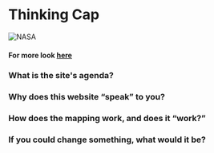 # Thinking Cap

![NASA](https://svs.gsfc.nasa.gov/vis/a000000/a004800/a004890/geocarb_4k_FINAL_STILL.4336.jpg)


#### For more look [here](https://svs.gsfc.nasa.gov/cgi-bin/details.cgi?aid=4890)

### What is the site's agenda?

### Why does this website “speak” to you?

### How does the mapping work, and does it “work?”

### If you could change something, what would it be?

